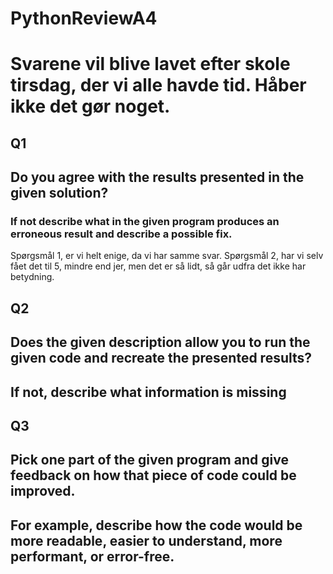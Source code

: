 # PythonReviewA4

# Svarene vil blive lavet efter skole tirsdag, der vi alle havde tid. Håber ikke det gør noget.
## Q1
## Do you agree with the results presented in the given solution?
### If not describe what in the given program produces an erroneous result and describe a possible fix.

Spørgsmål 1, er vi helt enige, da vi har samme svar.
Spørgsmål 2, har vi selv fået det til 5, mindre end jer, men det er så lidt, så går udfra det ikke har betydning.

## Q2
## Does the given description allow you to run the given code and recreate the presented results?
## If not, describe what information is missing


## Q3
## Pick one part of the given program and give feedback on how that piece of code could be improved.
## For example, describe how the code would be more readable, easier to understand, more performant, or error-free.
